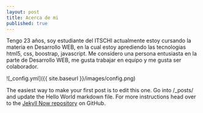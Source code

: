 ```yaml
---
layout: post
title: Acerca de mi
published: true
---
```

Tengo 23 años, soy estudiante del ITSCHI actualmente estoy cursando la materia en Desarrollo WEB, en la cual estoy aprediendo las tecnologias html5, css, boostrap, javascript.
Me considero una persona entusiasta en la parte de Desarrollo WEB, me gusta trabajar en equipo y me gusta ser colaborador. 

![_config.yml]({{ site.baseurl }}/images/config.png)

The easiest way to make your first post is to edit this one. Go into /_posts/ and update the Hello World markdown file. For more instructions head over to the [Jekyll Now repository](https://github.com/barryclark/jekyll-now) on GitHub.
